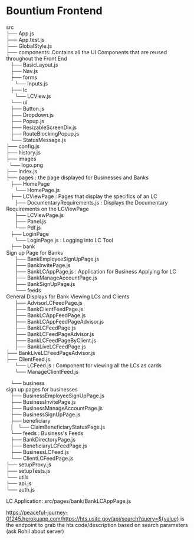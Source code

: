 # Bountium Frontend

src <br>
├── App.js <br>
├── App.test.js <br>
├── GlobalStyle.js <br>
├── components: Contains all the UI Components that are reused throughout the Front End <br>
    ├── BasicLayout.js <br>
    ├── Nav.js <br>
    ├── forms <br>
        └── Inputs.js <br>
    ├── lc <br>
        └── LCView.js <br>
    └── ui <br>
        ├── Button.js <br>
        ├── Dropdown.js <br>
        ├── Popup.js <br>
        ├── ResizableScreenDiv.js <br>
        ├── RouteBlockingPopup.js <br>
        └── StatusMessage.js <br>
├── config.js <br>
├── history.js <br>
├── images <br>
    └── logo.png <br>
├── index.js <br>
├── pages : the page displayed for Businesses and Banks<br> 
    ├── HomePage <br>
        └── HomePage.js <br>
    ├── LCViewPage : Pages that display the specifics of an LC <br>
        ├── DocumentaryRequirements.js : Displays the Documentary Requirements on the LCViewPage <br>
        ├── LCViewPage.js <br>
        ├── Panel.js <br>
        └── Pdf.js <br>
    ├── LoginPage <br>
        └── LoginPage.js : Logging into LC Tool <br>
    ├── bank <br>
        Sign up Page for Banks <br>
        ├── BankEmployeeSignUpPage.js <br>
        ├── BankInvitePage.js <br>
        ├── BankLCAppPage.js : Application for Business Applying for LC <br>
        ├── BankManageAccountPage.js <br>
        ├── BankSignUpPage.js <br> 
        └── feeds <br>
            General Displays for Bank Viewing LCs and Clients <br>
            ├── AdvisorLCFeedPage.js <br>
            ├── BankClientFeedPage.js <br>
            ├── BankLCAppFeedPage.js <br>
            ├── BankLCAppFeedPageAdvisor.js <br>
            ├── BankLCFeedPage.js <br>
            ├── BankLCFeedPageAdvisor.js <br>
            ├── BankLCFeedPageByClient.js <br>
            ├── BankLiveLCFeedPage.js <br>
            ├── BankLiveLCFeedPageAdvisor.js <br>
            ├── ClientFeed.js <br>
            └── LCFeed.js : Component for viewing all the LCs as cards <br>
            └── ManageClientFeed.js <br>
 
    └── business <br>
        sign up pages for businesses <br>
        ├── BusinessEmployeeSignUpPage.js <br>
        ├── BusinessInvitePage.js <br>
        ├── BusinessManageAccountPage.js <br>
        ├── BusinessSignUpPage.js <br>
        ├── beneficiary <br>
        │   └── ClaimBeneficiaryStatusPage.js <br>
        └── feeds : Business's Feeds <br> 
            ├── BankDirectoryPage.js <br>
            ├── BeneficiaryLCFeedPage.js <br>
            ├── BusinessLCFeed.js <br>
            └── ClientLCFeedPage.js <br>
├── setupProxy.js <br>
├── setupTests.js <br>
└── utils <br>
    ├── api.js <br>
    └── auth.js <br>







LC Application: src/pages/bank/BankLCAppPage.js <br>

https://peaceful-journey-01245.herokuapp.com/https://hts.usitc.gov/api/search?query=${value} is the endpoint to grab the hts code/description based on search parameters (ask Rohil about server)


